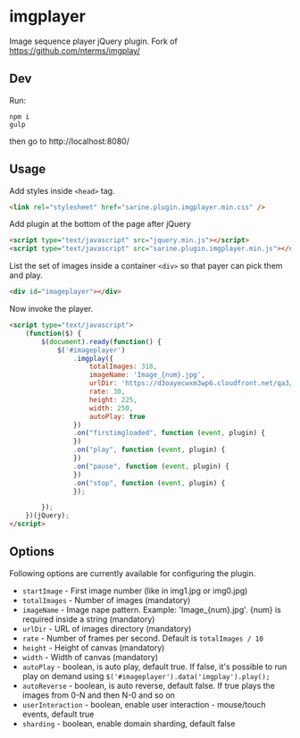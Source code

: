 # imgplayer
Image sequence player jQuery plugin. 
Fork of https://github.com/nterms/imgplay/ 

## Dev

Run:

~~~
npm i
gulp
~~~

then go to http://localhost:8080/

## Usage

Add styles inside `<head>` tag.

~~~html
<link rel="stylesheet" href="sarine.plugin.imgplayer.min.css" />
~~~

Add plugin at the bottom of the page after jQuery

~~~html
<script type="text/javascript" src="jquery.min.js"></script>
<script type="text/javascript" src="sarine.plugin.imgplayer.min.js"></script>
~~~

List the set of images inside a container `<div>` so that payer can 
pick them and play.

~~~html
<div id="imageplayer"></div>
~~~

Now invoke the player.

~~~html
<script type="text/javascript">
    (function($) {
        $(document).ready(function() {
            $('#imageplayer')
                .imgplay({
                    totalImages: 318,
                    imageName: 'Image_{num}.jpg',                            
                    urlDir: 'https://d3oayecwxm3wp6.cloudfront.net/qa3/demo/new_loupe_poc/',
                    rate: 30,
                    height: 225,
                    width: 250,
                    autoPlay: true
                })
                .on("firstimgloaded", function (event, plugin) {
                })
                .on("play", function (event, plugin) {
                })
                .on("pause", function (event, plugin) {
                })
                .on("stop", function (event, plugin) {                           
                });

        });
    })(jQuery);
</script>
~~~


## Options

Following options are currently available for configuring the plugin.

- `startImage` - First image number (like in img1.jpg or img0.jpg)
- `totalImages` - Number of images (mandatory)
- `imageName` - Image nape pattern. Example: 'Image_{num}.jpg'. {num} is required inside a string (mandatory)
- `urlDir` - URL of images directory (mandatory)
- `rate` - Number of frames per second. Default is `totalImages / 10`
- `height` - Height of canvas (mandatory) 
- `width` - Width of canvas (mandatory)
- `autoPlay` - boolean, is auto play, default true. If false, it's possible to run play on demand using `$('#imageplayer').data('imgplay').play();`
- `autoReverse` - boolean, is auto reverse, default false. If true plays the images from 0-N and then N-0 and so on
- `userInteraction` - boolean, enable user interaction - mouse/touch events, default true
- `sharding` - boolean, enable domain sharding, default false
